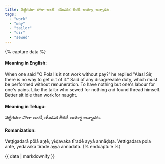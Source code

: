 ```yaml
---
title: వెట్టిగదరా పోలా అంటే, యేడవక తీరదే అయ్యా అన్నాడట.
tags:
  - "work"
  - "way"
  - "tailor"
  - "sir"
  - "sewed"
---
```


{% capture data %}
#### Meaning in English:
When one said "O Pola! is it not work without pay?" he replied "Alas! Sir, there is no way to get out of it."
Said of any disagreeable duty, which must be performed without remuneration.
To have nothing but one's labour for one's pains.
Like the tailor who sewed for nothing and found thread himself.
Better sit idle than work for naught.

#### Meaning in Telugu:
వెట్టిగదరా పోలా అంటే, యేడవక తీరదే అయ్యా అన్నాడట.

#### Romanization:
Veṭṭigadarā pōlā aṇṭē, yēḍavaka tīradē ayyā annāḍaṭa.
Vettigadara pola ante, yedavaka tirade ayya annadata.
{% endcapture %}

{{ data | markdownify }}


